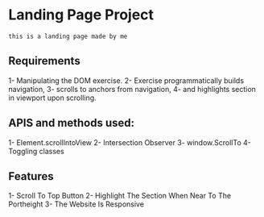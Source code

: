 # Landing Page Project
    this is a landing page made by me 

## Requirements

 1- Manipulating the DOM exercise.
 2- Exercise programmatically builds navigation,
 3- scrolls to anchors from navigation,
 4- and highlights section in viewport upon scrolling.
## APIS and methods used:

1- Element.scrollIntoView
2- Intersection Observer
3- window.ScrollTo
4- Toggling classes

 ## Features

 1- Scroll To Top Button
 2- Highlight The Section When Near To The Portheight
 3- The Website Is Responsive